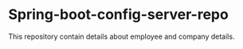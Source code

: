 # Spring-boot-config-server-repo
This repository contain details about employee and company details.
